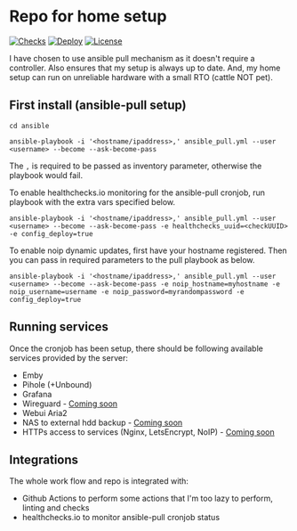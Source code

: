 # Repo for home setup

[![Checks](https://github.com/ahmedsajid/home-setup/workflows/checks/badge.svg)](https://github.com/ahmedsajid/home-setup/actions?query=workflow%3A%22checks%22)
[![Deploy](https://healthchecks.io/badge/ddd55f41-eb2c-4f60-a543-5a9f58/pEfoA72_/deploy.svg)](https://healthchecks.io/badge/ddd55f41-eb2c-4f60-a543-5a9f58/pEfoA72_/deploy.svg)
[![License](https://img.shields.io/github/license/ahmedsajid/home-setup)](LICENSE)

I have chosen to use ansible pull mechanism as it doesn't require a controller.
Also ensures that my setup is always up to date.
And, my home setup can run on unreliable hardware with a small RTO (cattle NOT pet).

## First install (ansible-pull setup)
```
cd ansible

ansible-playbook -i '<hostname/ipaddress>,' ansible_pull.yml --user <username> --become --ask-become-pass
```

The `,` is required to be passed as inventory parameter, otherwise the playbook would fail.

To enable healthchecks.io monitoring for the ansible-pull cronjob, run playbook with the extra vars specified below.
```
ansible-playbook -i '<hostname/ipaddress>,' ansible_pull.yml --user <username> --become --ask-become-pass -e healthchecks_uuid=<checkUUID> -e config_deploy=true
```

To enable noip dynamic updates, first have your hostname registered. Then you can pass in required parameters to the pull playbook as below.
```
ansible-playbook -i '<hostname/ipaddress>,' ansible_pull.yml --user <username> --become --ask-become-pass -e noip_hostname=myhostname -e noip_username=username -e noip_password=myrandompassword -e config_deploy=true
```

## Running services

Once the cronjob has been setup, there should be following available services provided by the server:
- Emby
- Pihole (+Unbound)
- Grafana
- Wireguard - [Coming soon](https://github.com/ahmedsajid/home-setup/issues/29)
- Webui Aria2
- NAS to external hdd backup - [Coming soon](https://github.com/ahmedsajid/home-setup/issues/32)
- HTTPs access to services (Nginx, LetsEncrypt, NoIP) - [Coming soon](https://github.com/ahmedsajid/home-setup/issues/33)

## Integrations

The whole work flow and repo is integrated with:
- Github Actions to perform some actions that I'm too lazy to perform, linting and checks
- healthchecks.io to monitor ansible-pull cronjob status
